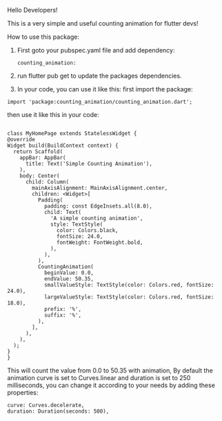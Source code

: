 Hello Developers!

This is a very simple and useful counting animation for flutter devs!

How to use this package:

1) First goto your pubspec.yaml file and add dependency:
   ```
   counting_animation:
   ```
2) run flutter pub get to update the packages dependencies.

3) In your code, you can use it like this:
  first import the package:
  ```
 import 'package:counting_animation/counting_animation.dart';
  ```

then use it like this in your code:
  ```

class MyHomePage extends StatelessWidget {
  @override
  Widget build(BuildContext context) {
    return Scaffold(
      appBar: AppBar(
        title: Text('Simple Counting Animation'),
      ),
      body: Center(
        child: Column(
          mainAxisAlignment: MainAxisAlignment.center,
          children: <Widget>[
            Padding(
              padding: const EdgeInsets.all(8.0),
              child: Text(
                'A simple counting animation',
                style: TextStyle(
                  color: Colors.black,
                  fontSize: 24.0,
                  fontWeight: FontWeight.bold,
                ),
              ),
            ),
            CountingAnimation(
              beginValue: 0.0,
              endValue: 50.35,
              smallValueStyle: TextStyle(color: Colors.red, fontSize: 24.0),
              largeValueStyle: TextStyle(color: Colors.red, fontSize: 18.0),
              prefix: '%',
              suffix: '%',
            ),
          ],
        ),
      ),
    );
  }
}

```
This will count the value from 0.0 to 50.35 with animation, By default the animation curve is set to Curves.linear and duration is set to 250 milliseconds, you can change it according to your needs by adding these properties:
```
curve: Curves.decelerate,
duration: Duration(seconds: 500),

```

